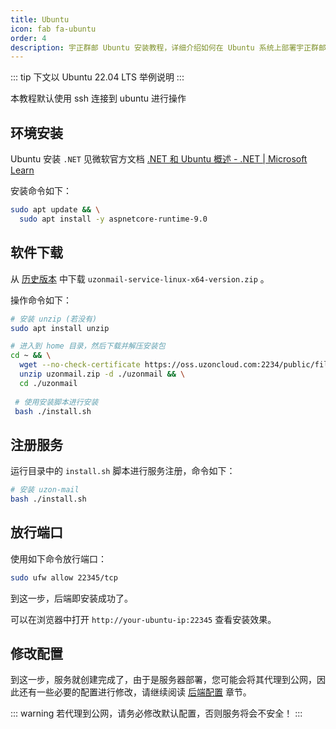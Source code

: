 ```yaml
---
title: Ubuntu
icon: fab fa-ubuntu
order: 4
description: 宇正群邮 Ubuntu 安装教程，详细介绍如何在 Ubuntu 系统上部署宇正群邮邮件群发软件。支持开源邮件群发、邮件营销软件，助力企业和个人高效邮件群发，体验最好用的邮件群发软件。
---
```


::: tip
下文以 Ubuntu 22.04 LTS 举例说明
:::

本教程默认使用 ssh 连接到 ubuntu 进行操作

## 环境安装

Ubuntu 安装 `.NET` 见微软官方文档 [.NET 和 Ubuntu 概述 - .NET | Microsoft Learn](https://learn.microsoft.com/zh-cn/dotnet/core/install/linux-ubuntu#im-using-ubuntu-2204-or-later-and-i-only-need-net)

安装命令如下：

```bash
sudo apt update && \
  sudo apt install -y aspnetcore-runtime-9.0
```

## 软件下载

从 [历史版本](/versions) 中下载 `uzonmail-service-linux-x64-version.zip` 。

操作命令如下：

``` bash
# 安装 unzip (若没有)
sudo apt install unzip

# 进入到 home 目录，然后下载并解压安装包
cd ~ && \
  wget --no-check-certificate https://oss.uzoncloud.com:2234/public/files/soft/uzonmail-service-linux-x64-0.10.0.0.zip -O uzonmail.zip && \
  unzip uzonmail.zip -d ./uzonmail && \
  cd ./uzonmail
  
 # 使用安装脚本进行安装
 bash ./install.sh
```

## 注册服务

运行目录中的 `install.sh` 脚本进行服务注册，命令如下：

``` bash
# 安装 uzon-mail
bash ./install.sh
```

## 放行端口

使用如下命令放行端口：

``` bash
sudo ufw allow 22345/tcp
```

到这一步，后端即安装成功了。

可以在浏览器中打开 `http://your-ubuntu-ip:22345` 查看安装效果。

## 修改配置

到这一步，服务就创建完成了，由于是服务器部署，您可能会将其代理到公网，因此还有一些必要的配置进行修改，请继续阅读 [后端配置](/guide/setup/) 章节。

::: warning
若代理到公网，请务必修改默认配置，否则服务将会不安全！
:::
